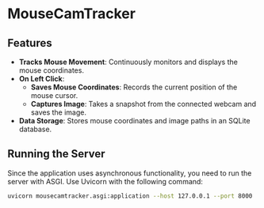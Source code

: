 # MouseCamTracker

## Features

- **Tracks Mouse Movement**: Continuously monitors and displays the mouse coordinates.
- **On Left Click**:
  - **Saves Mouse Coordinates**: Records the current position of the mouse cursor.
  - **Captures Image**: Takes a snapshot from the connected webcam and saves the image.
- **Data Storage**: Stores mouse coordinates and image paths in an SQLite database.

## Running the Server

Since the application uses asynchronous functionality, you need to run the server with ASGI. Use Uvicorn with the following command:

```bash
uvicorn mousecamtracker.asgi:application --host 127.0.0.1 --port 8000
